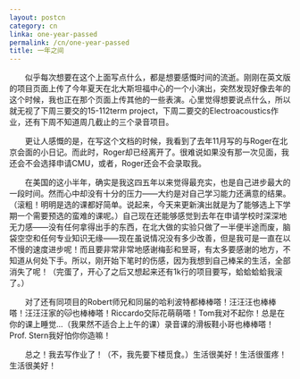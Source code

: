 ```yaml
---
layout: postcn
category: cn
linka: one-year-passed
permalink: /cn/one-year-passed
title: 一年之间
---
```


&#8195;&#8195;似乎每次想要在这个上面写点什么，都是想要感慨时间的流逝。刚刚在英文版的项目页面上传了今年夏天在北大斯坦福中心的一个小演出，突然发现好像去年的这个时候，我也正在那个页面上传其他的一些表演。心里觉得想要说点什么，所以就无视了下周三要交的15-112term project，下周二要交的Electroacoustics作业，还有下周不知道周几截止的三个录音项目。

&#8195;&#8195;更让人感慨的是，在写这个文档的时候，我看到了去年11月写的与Roger在北京会面的小日记。而此时，Roger却已经离开了。很难说如果没有那一次见面，我还会不会选择申请CMU，或者，Roger还会不会录取我。

&#8195;&#8195;在美国的这小半年，确实是我这四五年以来觉得最充实，也是自己进步最大的一段时间。然而心中却没有十分的压力——大约是对自己学习能力还满意的结果。（滚粗！明明是选的课都好简单。说起来，今天来更新演出就是为了能够选上下学期一个需要预选的蛮难的课呢。）自己现在还能够感觉到去年在申请学校时深深地无力感——没有任何拿得出手的东西，在北大做的实验只做了一半便半途而废，脑袋空空和任何专业知识无缘——现在虽说情况没有多少改善，但是我可是一直在以不慢的速度进步呢！而且要非常非常地感谢梅彭和昱哥，有太多要感谢的地方，不知道从何处下手。所以，刚开始下笔时的伤感，因为我想到自己棒呆的生活，全部消失了呢！（完蛋了，开心了之后又想起来还有1k行的项目要写，蛤蛤蛤蛤我滚了。）

&#8195;&#8195;对了还有同项目的Robert师兄和同届的哈利波特都棒棒嗒！汪汪汪也棒棒嗒！汪汪汪家的🐱也棒棒嗒！Riccardo交际花萌萌嗒！Tom我对不起你！总是在你的课上睡觉...（我果然不适合上上午的课）录音课的滑板鞋小哥也棒棒嗒！Prof. Stern我好怕你你造嘛！

&#8195;&#8195;总之！我去写作业了！（不，我先要下楼觅食。）生活很美好！生活很蛋疼！生活很美好！